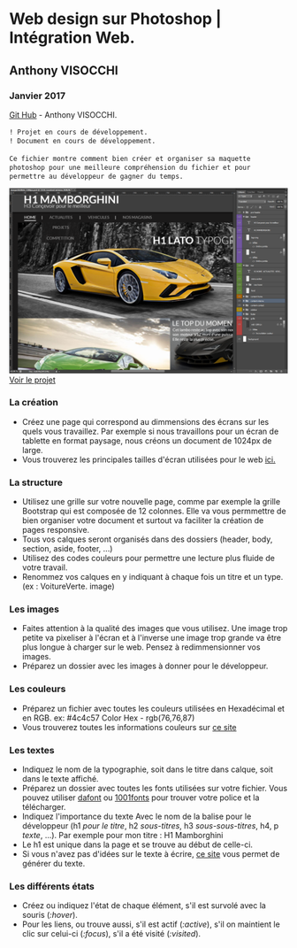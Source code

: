 # Web design sur Photoshop | Intégration Web.
## Anthony VISOCCHI
### Janvier 2017


[Git Hub](https://github.com/anthoviso) - Anthony VISOCCHI.

```
! Projet en cours de développement.
! Document en cours de développement.

Ce fichier montre comment bien créer et organiser sa maquette
photoshop pour une meilleure compréhension du fichier et pour
permettre au développeur de gagner du temps.

```
![WebDesign](../img/maquetteweb.png)
[Voir le projet](https://github.com/anthoviso/Web-design---Web-Integration)
### La création

* Créez une page qui correspond au dimmensions des écrans sur les quels vous travaillez. Par exemple si nous travaillons pour un écran de tablette en format paysage, nous créons un document de 1024px de large.
* Vous trouverez les principales tailles d'écran utilisées pour le web [ici.](http://www.alsacreations.com/tuto/lire/547-faire-un-site-pour-toutes-les-resolutions.html)

### La structure

* Utilisez une grille sur votre nouvelle page, comme par exemple la grille Bootstrap qui est composée de 12 colonnes. Elle va vous permmettre de bien organiser votre document et surtout va faciliter la création de pages responsive.
* Tous vos calques seront organisés dans des dossiers (header, body, section, aside, footer, ...)
* Utilisez des codes couleurs pour permettre une lecture plus fluide de votre travail.
* Renommez vos calques en y indiquant à chaque fois un titre et un type. (ex : VoitureVerte. image)

### Les images

* Faites attention à la qualité des images que vous utilisez. Une image trop petite va pixeliser à l'écran et à l'inverse une image trop grande va être plus longue à charger sur le web. Pensez à redimmensionner vos images.
* Préparez un dossier avec les images à donner pour le développeur.

### Les couleurs

* Préparez un fichier avec toutes les couleurs utilisées en Hexadécimal et en RGB.
ex: #4c4c57 Color Hex - rgb(76,76,87)
* Vous trouverez toutes les informations couleurs sur [ce site](http://www.color-hex.com/)

### Les textes

* Indiquez le nom de la typographie, soit dans le titre dans calque, soit dans le texte affiché.
* Préparez un dossier avec toutes les fonts utilisées sur votre fichier. Vous pouvez utiliser [dafont](http://www.dafont.com/fr/) ou [1001fonts](http://www.1001fonts.com/) pour trouver votre police et la télécharger.
* Indiquez l'importance du texte Avec le nom de la balise pour le développeur (h1 *pour le titre*, h2 *sous-titres*, h3 *sous-sous-titres*, h4, p *texte*, ...). Par exemple pour mon titre : H1 Mamborghini
* Le h1 est unique dans la page et se trouve au début de celle-ci.
* Si vous n'avez pas d'idées sur le texte à écrire, [ce site](http://fr.lipsum.com/) vous permet de générer du texte.

### Les différents états

* Créez ou indiquez l'état de chaque élément, s'il est survolé avec la souris (*:hover*).
* Pour les liens, ou trouve aussi, s'il est actif (*:active*), s'il on maintient le clic sur celui-ci (*:focus*), s'il a été visité (*:visited*).
